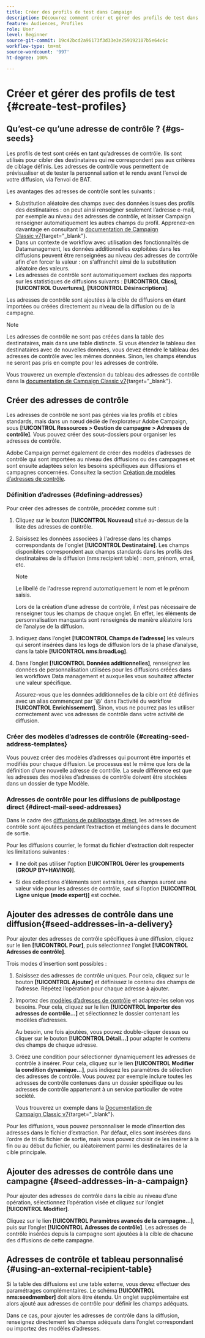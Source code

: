 ```yaml
---
title: Créer des profils de test dans Campaign
description: Découvrez comment créer et gérer des profils de test dans Adobe Campaign.
feature: Audiences, Profiles
role: User
level: Beginner
source-git-commit: 19c42bcd2a96173f3d33e3e259192107b5e64c6c
workflow-type: tm+mt
source-wordcount: '997'
ht-degree: 100%

---
```


# Créer et gérer des profils de test {#create-test-profiles}

## Qu’est-ce qu’une adresse de contrôle ? {#gs-seeds}

Les profils de test sont créés en tant qu’adresses de contrôle. Ils sont utilisés pour cibler des destinataires qui ne correspondent pas aux critères de ciblage définis. Les adresses de contrôle vous permettent de prévisualiser et de tester la personnalisation et le rendu avant l’envoi de votre diffusion, via l’envoi de BAT.

Les avantages des adresses de contrôle sont les suivants :

* Substitution aléatoire des champs avec des données issues des profils des destinataires : on peut ainsi renseigner seulement l’adresse e-mail, par exemple au niveau des adresses de contrôle, et laisser Campaign renseigner automatiquement les autres champs du profil. Apprenez-en davantage en consultant la [documentation de Campaign Classic v7](https://experienceleague.adobe.com/docs/campaign-classic/using/sending-messages/using-seed-addresses/use-case--selecting-seed-addresses-on-criteria.html?lang=fr){target="_blank"}.
* Dans un contexte de workflow avec utilisation des fonctionnalités de Datamanagement, les données additionnelles exploitées dans les diffusions peuvent être renseignées au niveau des adresses de contrôle afin d&#39;en forcer la valeur : on s&#39;affranchit ainsi de la substitution aléatoire des valeurs.
* Les adresses de contrôle sont automatiquement exclues des rapports sur les statistiques de diffusions suivants : **[!UICONTROL Clics]**, **[!UICONTROL Ouvertures]**, **[!UICONTROL Désinscriptions]**.

Les adresses de contrôle sont ajoutées à la cible de diffusions en étant importées ou créées directement au niveau de la diffusion ou de la campagne.

>[!NOTE]
>
>Les adresses de contrôle ne sont pas créées dans la table des destinataires, mais dans une table distincte. Si vous étendez le tableau des destinataires avec de nouvelles données, vous devez étendre le tableau des adresses de contrôle avec les mêmes données. Sinon, les champs étendus ne seront pas pris en compte pour les adresses de contrôle.
>
>Vous trouverez un exemple d’extension du tableau des adresses de contrôle dans la [documentation de Campaign Classic v7](https://experienceleague.adobe.com/docs/campaign-classic/using/sending-messages/using-seed-addresses/use-case--selecting-seed-addresses-on-criteria.html?lang=fr){target="_blank"}.



## Créer des adresses de contrôle

Les adresses de contrôle ne sont pas gérées via les profils et cibles standards, mais dans un nœud dédié de l’explorateur Adobe Campaign, sous **[!UICONTROL Ressources > Gestion de campagne > Adresses de contrôle]**. Vous pouvez créer des sous-dossiers pour organiser les adresses de contrôle.

Adobe Campaign permet également de créer des modèles dʼadresses de contrôle qui sont importées au niveau des diffusions ou des campagnes et sont ensuite adaptées selon les besoins spécifiques aux diffusions et campagnes concernées. Consultez la section [Création de modèles dʼadresses de contrôle](#creating-seed-address-templates).

### Définition dʼadresses {#defining-addresses}

Pour créer des adresses de contrôle, procédez comme suit :

1. Cliquez sur le bouton **[!UICONTROL Nouveau]** situé au-dessus de la liste des adresses de contrôle.
1. Saisissez les données associées à l&#39;adresse dans les champs correspondants de l&#39;onglet **[!UICONTROL Destinataire]**. Les champs disponibles correspondent aux champs standards dans les profils des destinataires de la diffusion (nms:recipient table) : nom, prénom, email, etc.

   >[!NOTE]
   >
   >Le libellé de l&#39;adresse reprend automatiquement le nom et le prénom saisis.
   >
   >Lors de la création d’une adresse de contrôle, il n’est pas nécessaire de renseigner tous les champs de chaque onglet. En effet, les éléments de personnalisation manquants sont renseignés de manière aléatoire lors de l’analyse de la diffusion.

1. Indiquez dans l’onglet **[!UICONTROL Champs de l’adresse]** les valeurs qui seront insérées dans les logs de diffusion lors de la phase d’analyse, dans la table **[!UICONTROL nms:broadLog]**.

1. Dans l’onglet **[!UICONTROL Données additionnelles]**, renseignez les données de personnalisation utilisées pour les diffusions créées dans les workflows Data management et auxquelles vous souhaitez affecter une valeur spécifique.

   Assurez-vous que les données additionnelles de la cible ont été définies avec un alias commençant par &#39;@&#39; dans l’activité du workflow **[!UICONTROL Enrichissement]**. Sinon, vous ne pourrez pas les utiliser correctement avec vos adresses de contrôle dans votre activité de diffusion.

### Créer des modèles d’adresses de contrôle {#creating-seed-address-templates}

Vous pouvez créer des modèles d’adresses qui pourront être importés et modifiés pour chaque diffusion. Le processus est le même que lors de la définition d’une nouvelle adresse de contrôle. La seule différence est que les adresses des modèles d’adresses de contrôle doivent être stockées dans un dossier de type Modèle.

### Adresses de contrôle pour les diffusions de publipostage direct {#direct-mail-seed-addresses}

Dans le cadre des [diffusions de publipostage direct](../send/direct-mail.md), les adresses de contrôle sont ajoutées pendant l’extraction et mélangées dans le document de sortie.

Pour les diffusions courrier, le format du fichier d&#39;extraction doit respecter les limitations suivantes :

* Il ne doit pas utiliser l&#39;option **[!UICONTROL Gérer les groupements (GROUP BY+HAVING)]**.

* Si des collections d’éléments sont extraites, ces champs auront une valeur vide pour les adresses de contrôle, sauf si l’option **[!UICONTROL Ligne unique (mode expert)]** est cochée.

## Ajouter des adresses de contrôle dans une diffusion{#seed-addresses-in-a-delivery}

Pour ajouter des adresses de contrôle spécifiques à une diffusion, cliquez sur le lien **[!UICONTROL Pour]**, puis sélectionnez l&#39;onglet **[!UICONTROL Adresses de contrôle]**.

Trois modes d&#39;insertion sont possibles :

1. Saisissez des adresses de contrôle uniques.  Pour cela, cliquez sur le bouton **[!UICONTROL Ajouter]** et définissez le contenu des champs de l’adresse. Répétez l’opération pour chaque adresse à ajouter.

1. Importez des [modèles d’adresses de contrôle](#creating-seed-address-template) et adaptez-les selon vos besoins. Pour cela, cliquez sur le lien **[!UICONTROL Importer des adresses de contrôle...]** et sélectionnez le dossier contenant les modèles d’adresses.

   Au besoin, une fois ajoutées, vous pouvez double-cliquer dessus ou cliquer sur le bouton **[!UICONTROL Détail...]** pour adapter le contenu des champs de chaque adresse.

1. Créez une condition pour sélectionner dynamiquement les adresses de contrôle à insérer. Pour cela, cliquez sur le lien **[!UICONTROL Modifier la condition dynamique...]**, puis indiquez les paramètres de sélection des adresses de contrôle. Vous pouvez par exemple inclure toutes les adresses de contrôle contenues dans un dossier spécifique ou les adresses de contrôle appartenant à un service particulier de votre société.

   Vous trouverez un exemple dans la [Documentation de Campaign Classic v7](https://experienceleague.adobe.com/docs/campaign-classic/using/sending-messages/using-seed-addresses/use-case--selecting-seed-addresses-on-criteria.html?lang=fr){target="_blank"}.

Pour les diffusions, vous pouvez personnaliser le mode d’insertion des adresses dans le fichier d’extraction. Par défaut, elles sont insérées dans l’ordre de tri du fichier de sortie, mais vous pouvez choisir de les insérer à la fin ou au début du fichier, ou aléatoirement parmi les destinataires de la cible principale.

## Ajouter des adresses de contrôle dans une campagne {#seed-addresses-in-a-campaign}

Pour ajouter des adresses de contrôle dans la cible au niveau d’une opération, sélectionnez l’opération visée et cliquez sur l’onglet **[!UICONTROL Modifier]**.

Cliquez sur le lien **[!UICONTROL Paramètres avancés de la campagne...]**, puis sur l’onglet **[!UICONTROL Adresses de contrôle]**. Les adresses de contrôle insérées depuis la campagne sont ajoutées à la cible de chacune des diffusions de cette campagne.

## Adresses de contrôle et tableau personnalisé {#using-an-external-recipient-table}

Si la table des diffusions est une table externe, vous devez effectuer des paramétrages complémentaires. Le schéma **[!UICONTROL nms:seedmember]** doit alors être étendu. Un onglet supplémentaire est alors ajouté aux adresses de contrôle pour définir les champs adéquats.

Dans ce cas, pour ajouter les adresses de contrôle dans la diffusion, renseignez directement les champs adéquats dans l’onglet correspondant ou importez des modèles d’adresses.

<!--The **nms:seedMember** schema extension is [this section](../../configuration/using/seed-addresses.md).-->

